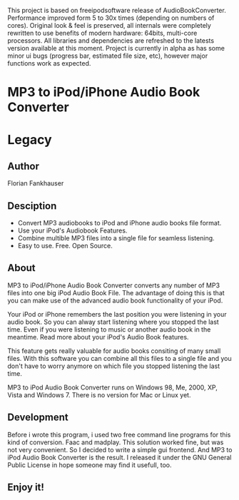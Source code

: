 This project is based on freeipodsoftware release of AudioBookConverter.
Performance improved form 5 to 30x times (depending on numbers of cores). Original look & feel is preserved, all internals were completely rewritten to use benefits of modern hardware: 64bits, multi-core processors.
All libraries and dependencies are refreshed to the latests version available at this moment.
Project is currently in alpha as has some minor ui bugs (progress bar, estimated file size, etc), however major functions work as expected.





MP3 to iPod/iPhone Audio Book Converter
=============





Legacy
=============
Author
---------
Florian Fankhauser


Desciption
---------
* Convert MP3 audiobooks to iPod and iPhone audio books file format.
* Use your iPod's Audiobook Features.
* Combine multible MP3 files into a single file for seamless listening.
* Easy to use. Free. Open Source.


About
--------
MP3 to iPod/iPhone Audio Book Converter converts any number of MP3 files into one big iPod Audio Book File. The advantage of doing this is that you can make use of the advanced audio book functionality of your iPod.

Your iPod or iPhone remembers the last position you were listening in your audio book. So you can alway start listening where you stopped the last time. Even if you were listening to music or another audio book in the meantime. Read more about your iPod's Audio Book features.

This feature gets really valuable for audio books consiting of many small files. With this software you can combine all this files to a single file and you don't have to worry anymore on which file you stopped listening the last time.

MP3 to iPod Audio Book Converter runs on Windows 98, Me, 2000, XP, Vista and Windows 7. There is no version for Mac or Linux yet.


Development
--------
Before i wrote this program, i used two free command line programs for this kind of conversion. Faac and madplay. This solution worked fine, but was not very convenient. So I decided to write a simple gui frontend. And MP3 to iPod Audio Book Converter is the result. I released it under the GNU General Public License in hope someone may find it usefull, too.


Enjoy it!
--------------------

